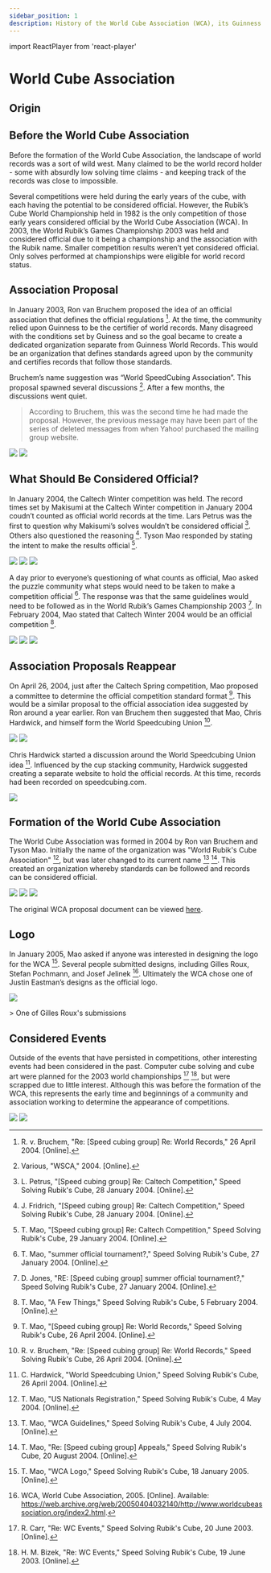 ```yaml
---
sidebar_position: 1
description: History of the World Cube Association (WCA), its Guinness World Records origins, and making world records official.
---
```


import ReactPlayer from 'react-player'

# World Cube Association

## Origin

## Before the World Cube Association

Before the formation of the World Cube Association, the landscape of world records was a sort of wild west. Many claimed to be the world record holder - some with absurdly low solving time claims - and keeping track of the records was close to impossible.

Several competitions were held during the early years of the cube, with each having the potential to be considered official. However, the Rubik’s Cube World Championship held in 1982 is the only competition of those early years considered official by the World Cube Association (WCA). In 2003, the World Rubik’s Games Championship 2003 was held and considered official due to it being a championship and the association with the Rubik name. Smaller competition results weren’t yet considered official. Only solves performed at championships were eligible for world record status.

## Association Proposal

In January 2003, Ron van Bruchem proposed the idea of an official association that defines the official regulations [^bruchem-2004-1]. At the time, the community relied upon Guinness to be the certifier of world records. Many disagreed with the conditions set by Guiness and so the goal became to create a dedicated organization separate from Guinness World Records. This would be an organization that defines standards agreed upon by the community and certifies records that follow those standards.

Bruchem’s name suggestion was “World SpeedCubing Association”. This proposal spawned several discussions [^various-2004]. After a few months, the discussions went quiet.

> According to Bruchem, this was the second time he had made the proposal. However, the previous message may have been part of the series of deleted messages from when Yahoo! purchased the mailing group website.

![](img/WCA/Bruchem2.png)
![](img/WCA/WSCA.png)

## What Should Be Considered Official?

In January 2004, the Caltech Winter competition was held. The record times set by Makisumi at the Caltech Winter competition in January 2004 coudn’t counted as official world records at the time. Lars Petrus was the first to question why Makisumi’s solves wouldn’t be considered official [^petrus-2004]. Others also questioned the reasoning [^fridrich-2004]. Tyson Mao responded by stating the intent to make the results official [^mao-2004-1].

![](img/WCA/Petrus1.png)
![](img/WCA/Fridrich1.png)
![](img/WCA/Mao4.png)

A day prior to everyone’s questioning of what counts as official, Mao asked the puzzle community what steps would need to be taken to make a competition official [^mao-2004-2]. The response was that the same guidelines would need to be followed as in the World Rubik’s Games Championship 2003 [^jones-2004]. In February 2004, Mao stated that Caltech Winter 2004 would be an official competition [^mao-2004-3].

![](img/WCA/Mao5.png)
![](img/WCA/Jones1.png)
![](img/WCA/Mao6.png)

## Association Proposals Reappear

On April 26, 2004, just after the Caltech Spring competition, Mao proposed a committee to determine the official competition standard format [^bruchem-2004-2]. This would be a similar proposal to the official association idea suggested by Ron around a year earlier. Ron van Bruchem then suggested that Mao, Chris Hardwick, and himself form the World Speedcubing Union [^bruchem-2004-3].

![](img/WCA/Mao7.png)
![](img/WCA/Bruchem1.png)

Chris Hardwick started a discussion around the World Speedcubing Union idea [^hardwick-2004]. Influenced by the cup stacking community, Hardwick suggested creating a separate website to hold the official records. At this time, records had been recorded on speedcubing.com.

![](img/WCA/Hardwick1.png)

## Formation of the World Cube Association

The World Cube Association was formed in 2004 by Ron van Bruchem and Tyson Mao. Initially the name of the organization was "World Rubik's Cube Association" [^mao-2004-4], but was later changed to its current name [^mao-2004-5] [^mao-2004-6]. This created an organization whereby standards can be followed and records can be considered official.

![](img/WCA/Mao1.png)
![](img/WCA/Mao2.png)
![](img/WCA/Mao3.png)

The original WCA proposal document can be viewed <a href="/archive/wca.htm">here</a>.

## Logo

In January 2005, Mao asked if anyone was interested in designing the logo for the WCA [^mao-2005]. Several people submitted designs, including Gilles Roux, Stefan Pochmann, and Josef Jelinek [^wca-2005]. Ultimately the WCA chose one of Justin Eastman’s designs as the official logo.

![](img/WCA/Logo2.gif)

<div className='player-wrapper'>
<ReactPlayer
          className='react-player'
          playing controls url='/videos/wcb4.mp4'
          playing={false}
          width='100%'
          height='100%'
        />
</div>
> One of Gilles Roux's submissions

## Considered Events

Outside of the events that have persisted in competitions, other interesting events had been considered in the past. Computer cube solving and cube art were planned for the 2003 world championships [^carr-2003] [^bizek-2003], but were scrapped due to little interest. Although this was before the formation of the WCA, this represents the early time and beginnings of a community and association working to determine the appearance of competitions.

![](img/WCA/ComputerCubes.png)
![](img/WCA/CubeArt.png)

[^bruchem-2004-1]: R. v. Bruchem, "Re: [Speed cubing group] Re: World Records," 26 April 2004. [Online].
[^various-2004]: Various, "WSCA," 2004. [Online].
[^petrus-2004]: L. Petrus, "[Speed cubing group] Re: Caltech Competition," Speed Solving Rubik's Cube, 28 January 2004. [Online].
[^fridrich-2004]: J. Fridrich, "[Speed cubing group] Re: Caltech Competition," Speed Solving Rubik's Cube, 28 January 2004. [Online].
[^mao-2004-1]: T. Mao, "[Speed cubing group] Re: Caltech Competition," Speed Solving Rubik's Cube, 29 January 2004. [Online].
[^mao-2004-2]: T. Mao, "summer official tournament?," Speed Solving Rubik's Cube, 27 January 2004. [Online].
[^jones-2004]: D. Jones, "RE: [Speed cubing group] summer official tournament?," Speed Solving Rubik's Cube, 27 January 2004. [Online].
[^mao-2004-3]: T. Mao, "A Few Things," Speed Solving Rubik's Cube, 5 February 2004. [Online].
[^bruchem-2004-2]: T. Mao, "[Speed cubing group] Re: World Records," Speed Solving Rubik's Cube, 26 April 2004. [Online].
[^bruchem-2004-3]: R. v. Bruchem, "Re: [Speed cubing group] Re: World Records," Speed Solving Rubik's Cube, 26 April 2004. [Online].
[^hardwick-2004]: C. Hardwick, "World Speedcubing Union," Speed Solving Rubik's Cube, 26 April 2004. [Online].
[^mao-2004-4]: T. Mao, "US Nationals Registration," Speed Solving Rubik's Cube, 4 May 2004. [Online].
[^mao-2004-5]: T. Mao, "WCA Guidelines," Speed Solving Rubik's Cube, 4 July 2004. [Online].
[^mao-2004-6]: T. Mao, "Re: [Speed cubing group] Appeals," Speed Solving Rubik's Cube, 20 August 2004. [Online].
[^mao-2005]: T. Mao, "WCA Logo," Speed Solving Rubik's Cube, 18 January 2005. [Online].
[^wca-2005]: WCA, World Cube Association, 2005. [Online]. Available: https://web.archive.org/web/20050404032140/http://www.worldcubeassociation.org/index2.html.
[^carr-2003]: R. Carr, "Re: WC Events," Speed Solving Rubik's Cube, 20 June 2003. [Online].
[^bizek-2003]: H. M. Bizek, "Re: WC Events," Speed Solving Rubik's Cube, 19 June 2003. [Online].
